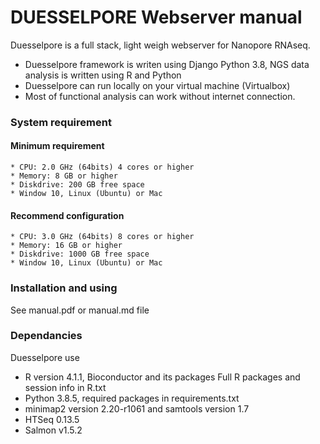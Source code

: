 # DUESSELPORE Webserver manual
Duesselpore is a full stack, light weigh webserver for Nanopore RNAseq.
* Duesselpore framework is writen using Django Python 3.8, NGS data analysis is written using R and Python
* Duesselpore can run locally on your virtual machine (Virtualbox)
* Most of functional analysis can work without internet connection.
  
### System requirement
#### Minimum requirement
    * CPU: 2.0 GHz (64bits) 4 cores or higher
    * Memory: 8 GB or higher
    * Diskdrive: 200 GB free space
    * Window 10, Linux (Ubuntu) or Mac

#### Recommend configuration

    * CPU: 3.0 GHz (64bits) 8 cores or higher
    * Memory: 16 GB or higher
    * Diskdrive: 1000 GB free space
    * Window 10, Linux (Ubuntu) or Mac

### Installation and using
See manual.pdf or manual.md file

### Dependancies
Duesselpore use 
* R version 4.1.1, Bioconductor and its packages
Full R packages and session info in R.txt
* Python 3.8.5, required packages in requirements.txt
* minimap2 version 2.20-r1061 and samtools version 1.7
* HTSeq 0.13.5
* Salmon v1.5.2


